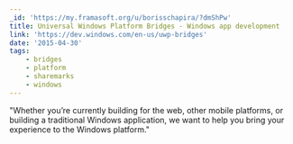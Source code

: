 ```yaml
---
_id: 'https://my.framasoft.org/u/borisschapira/?dmShPw'
title: Universal Windows Platform Bridges - Windows app development
link: 'https://dev.windows.com/en-us/uwp-bridges'
date: '2015-04-30'
tags:
    - bridges
    - platform
    - sharemarks
    - windows
---
```


<div class="markdown"><p>&quot;Whether you’re currently building for the web, other mobile platforms, or building a traditional Windows application, we want to help you bring your experience to the Windows platform.&quot;
</p></div>
